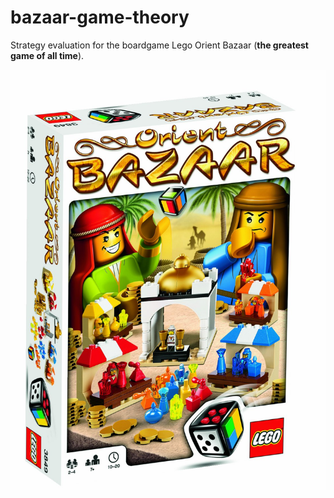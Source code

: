 # bazaar-game-theory
Strategy evaluation for the boardgame Lego Orient Bazaar (**the greatest game of all time**).

![Orient Bazaar](orient_bazaar.jpg)